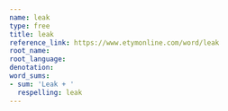 ```yaml
---
name: leak
type: free
title: leak
reference_link: https://www.etymonline.com/word/leak
root_name: 
root_language: 
denotation: 
word_sums:
- sum: 'Leak + '
  respelling: leak
---
```

